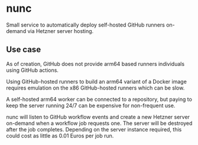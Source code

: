 # nunc

Small service to automatically deploy self-hosted GitHub runners on-demand via Hetzner server hosting.

## Use case

As of creation, GitHub does not provide arm64 based runners individuals using GitHub actions.

Using GitHub-hosted runners to build an arm64 variant of a Docker image requires emulation on the
x86 GitHub-hosted runners which can be slow.

A self-hosted arm64 worker can be connected to a repository, but paying to keep the server running
24/7 can be expensive for non-frequent use.

nunc will listen to GitHub workflow events and create a new Hetzner server on-demand when a workflow
job requests one. The server will be destroyed after the job completes. Depending on the server instance
required, this could cost as little as 0.01 Euros per job run.

